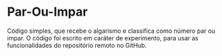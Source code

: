 # Par-Ou-Impar
Código simples, que recebe o algarismo e classifica como número par ou impar. O código foi escrito em caráter de experimento, para usar as funcionalidades do repositório remoto no GitHub.

